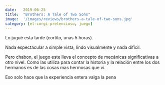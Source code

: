 ```yaml
---
date:   2019-06-25
title:  "Brothers: A Tale of Two Sons"
image:  '/images/reviews/brothers-a-tale-of-two-sons.jpg'
category: [el-corgi-pretencioso, juego]
---
```

Lo jugué esta tarde (cortito, unas 5 horas).

Nada espectacular a simple vista, lindo visualmente y nada difícil.

Pero chabon, el juego este lleva el concepto de mecánicas significativas a otro nivel. Como las utiliza para contar la historia y la relación entre los dos hermanos es de las cosas mas hermosas que vi.

Eso solo hace que la experiencia entera valga la pena
